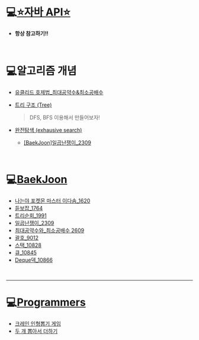 # 💻[⭐자바 API⭐](https://docs.oracle.com/javase/8/docs/api/)

- **항상 참고하기!!**

<br>

# 💻알고리즘 개념

- [유클리드 호제법_최대공약수&최소공배수](https://github.com/mingyeungAA/Algorithm/blob/master/%EC%9C%A0%ED%81%B4%EB%A6%AC%EB%93%9C_%ED%98%B8%EC%A0%9C%EB%B2%95.md)

- [트리 구조 (Tree)](https://github.com/mingyeungAA/Algorithm/blob/master/%ED%8A%B8%EB%A6%AC%EA%B5%AC%EC%A1%B0.md)

  > DFS, BFS 이용해서 만들어보자!

- [완전탐색 (exhausive search)](https://github.com/mingyeungAA/Algorithm/blob/master/%EC%99%84%EC%A0%84%ED%83%90%EC%83%89.md)

  - [[BaekJoon]일곱난쟁이_2309](https://github.com/mingyeungAA/Algorithm/blob/master/%EC%9D%BC%EA%B3%B1%EB%82%9C%EC%9F%81%EC%9D%B4_2309/%EC%9D%BC%EA%B3%B1%EB%82%9C%EC%9F%81%EC%9D%B4.java)

<br>

# 💻[BaekJoon](https://www.acmicpc.net/)

- [나는야 포켓몬 마스터 이다솜_1620](https://github.com/mingyeungAA/Algorithm/blob/master/Poketmon_Master_1620/PoketMon.java)
- [듣보잡_1764](https://github.com/mingyeungAA/Algorithm/tree/master/NoLookNoSee_1764)
- [트리순회_1991](https://github.com/mingyeungAA/Algorithm/blob/master/TreeCircuit_1991/TreeCircuit.java)
- [일곱난쟁이_2309](https://github.com/mingyeungAA/Algorithm/blob/master/%EC%9D%BC%EA%B3%B1%EB%82%9C%EC%9F%81%EC%9D%B4_2309/%EC%9D%BC%EA%B3%B1%EB%82%9C%EC%9F%81%EC%9D%B4.java)
- [최대공약수와_최소공배수 2609](https://github.com/mingyeungAA/Algorithm/blob/master/GCDandLCM_2609/GCDandLCM.java)
- [괄호_9012](https://github.com/mingyeungAA/Algorithm/blob/master/Parenthesis_9012/Parenthesis.java)
- [스택_10828](https://github.com/mingyeungAA/Algorithm/tree/master/Stack_10828)
- [큐_10845](https://github.com/mingyeungAA/Algorithm/tree/master/Queue_10845)
- [Deque덱_10866](https://github.com/mingyeungAA/Algorithm/tree/master/Queue_10845)

<br>

---

# 💻[Programmers](https://programmers.co.kr/)

- [크레인 인형뽑기 게임](https://github.com/mingyeungAA/Algorithm/blob/master/kakao_2019_winter_intership/CrainToy.java)
- [두 개 뽑아서 더하기](https://github.com/mingyeungAA/Algorithm/blob/master/MonthCodeChallenge_Season01/Pick_two_plus.java)

<br>